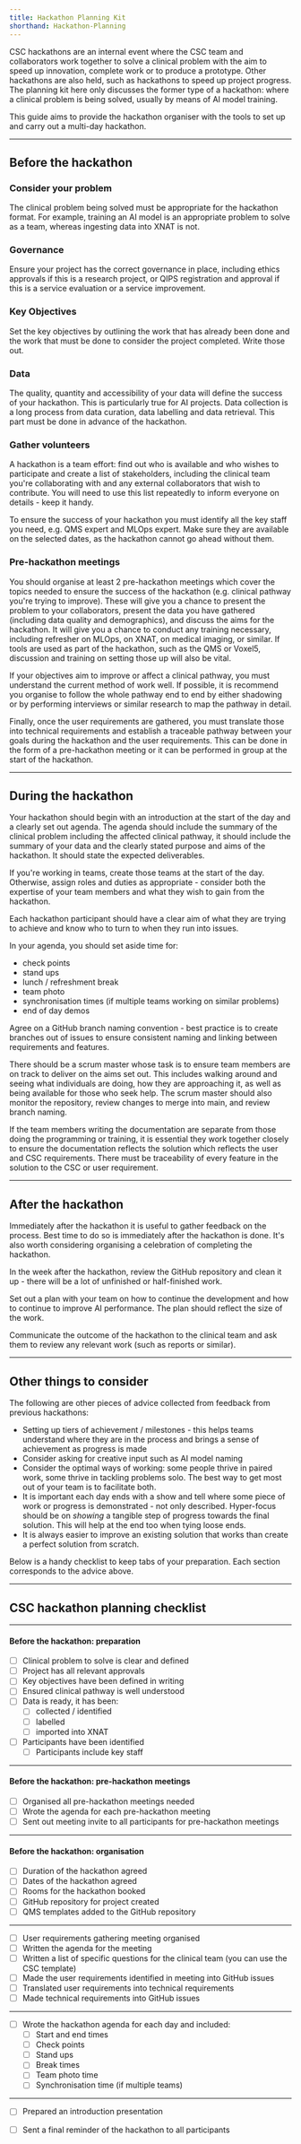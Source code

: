 ```yaml
---
title: Hackathon Planning Kit
shorthand: Hackathon-Planning
---
```



CSC hackathons are an internal event where the CSC team and collaborators work together to solve a clinical problem with the aim to speed up innovation, complete work or to produce a prototype. Other hackathons are also held, such as hackathons to speed up project progress. The planning kit here only discusses the former type of a hackathon: where a clinical problem is being solved, usually by means of AI model training.

This guide aims to provide the hackathon organiser with the tools to set up and carry out a multi-day hackathon. 
 
***
## Before the hackathon
### Consider your problem
The clinical problem being solved must be appropriate for the hackathon format. For example, training an AI model is an appropriate problem to solve as a team, whereas ingesting data into XNAT is not.  
### Governance
Ensure your project has the correct governance in place, including ethics approvals if this is a research project, or QIPS registration and approval if this is a service evaluation or a service improvement.

### Key Objectives
Set the key objectives by outlining the work that has already been done and the work that must be done to consider the project completed. Write those out.

### Data
The quality, quantity and accessibility of your data will define the success of your hackathon. This is particularly true for AI projects. Data collection is a long process from data curation, data labelling and data retrieval. This part must be done in advance of the hackathon.

### Gather volunteers
A hackathon is a team effort: find out who is available and who wishes to participate and create a list of stakeholders, including the clinical team you're collaborating with and any external collaborators that wish to contribute. You will need to use this list repeatedly to inform everyone on details - keep it handy.

To ensure the success of your hackathon you must identify all the key staff you need, e.g. QMS expert and MLOps expert. Make sure they are available on the selected dates, as the hackathon cannot go ahead without them.

### Pre-hackathon meetings
You should organise at least 2 pre-hackathon meetings which cover the topics needed to ensure the success of the hackathon (e.g. clinical pathway you're trying to improve). These will give you a chance to present the problem to your collaborators, present the data you have gathered (including data quality and demographics), and discuss the aims for the hackathon. It will give you a chance to conduct any training necessary, including refresher on MLOps, on XNAT, on medical imaging, or similar. If tools are used as part of the hackathon, such as the QMS or Voxel5, discussion and training on setting those up will also be vital.

If your objectives aim to improve or affect a clinical pathway, you must understand the current method of work well. If possible, it is recommend you organise to follow the whole pathway end to end by either shadowing or by performing interviews or similar research to map the pathway in detail.

Finally, once the user requirements are gathered, you must translate those into technical requirements and establish a traceable pathway between your goals during the hackathon and the user requirements. This can be done in the form of a pre-hackathon meeting or it can be performed in group at the start of the hackathon.

***

## During the hackathon
Your hackathon should begin with an introduction at the start of the day and a clearly set out agenda. The agenda should include the summary of the clinical problem including the affected clinical pathway, it should include the summary of your data and the clearly stated purpose and aims of the hackathon. It should state the expected deliverables.

If you're working in teams, create those teams at the start of the day. Otherwise, assign roles and duties as appropriate - consider both the expertise of your team members and what they wish to gain from the hackathon. 

Each hackathon participant should have a clear aim of what they are trying to achieve and know who to turn to when they run into issues.

In your agenda, you should set aside time for:
- check points 
- stand ups 
- lunch / refreshment break
- team photo 
- synchronisation times (if multiple teams working on similar problems)
- end of day demos

Agree on a GitHub branch naming convention - best practice is to create branches out of issues to ensure consistent naming and linking between requirements and features.

There should be a scrum master whose task is to ensure team members are on track to deliver on the aims set out. This includes walking around and seeing what individuals are doing, how they are approaching it, as well as being available for those who seek help. The scrum master should also monitor the repository, review changes to merge into main, and review branch naming.

If the team members writing the documentation are separate from those doing the programming or training, it is essential they work together closely to ensure the documentation reflects the solution which reflects the user and CSC requirements. There must be traceability of every feature in the solution to the CSC or user requirement.

***

## After the hackathon
Immediately after the hackathon it is useful to gather feedback on the process. Best time to do so is immediately after the hackathon is done. It's also worth considering organising a celebration of completing the hackathon.

In the week after the hackathon, review the GitHub repository and clean it up - there will be a lot of unfinished or half-finished work. 

Set out a plan with your team on how to continue the development and how to continue to improve AI performance. The plan should reflect the size of the work. 

Communicate the outcome of the hackathon to the clinical team and ask them to review any relevant work (such as reports or similar). 

***

## Other things to consider

The following are other pieces of advice collected from feedback from previous hackathons:
- Setting up tiers of achievement / milestones - this helps teams understand where they are in the process and brings a sense of achievement as progress is made
- Consider asking for creative input such as AI model naming
- Consider the optimal ways of working: some people thrive in paired work, some thrive in tackling problems solo. The best way to get most out of your team is to facilitate both.
- It is important each day ends with a show and tell where some piece of work or progress is demonstrated - not only described. Hyper-focus should be on _showing_ a tangible step of progress towards the final solution. This will help at the end too when tying loose ends. 
- It is always easier to improve an existing solution that works than create a perfect solution from scratch. 

Below is a handy checklist to keep tabs of your preparation. Each section corresponds to the advice above. 

***

## CSC hackathon planning checklist

***

#### Before the hackathon: preparation
- [ ] Clinical problem to solve is clear and defined
- [ ] Project has all relevant approvals
- [ ] Key objectives have been defined in writing
- [ ] Ensured clinical pathway is well understood
- [ ] Data is ready, it has been:
    - [ ] collected / identified
    - [ ] labelled
    - [ ] imported into XNAT
- [ ] Participants have been identified
    - [ ] Participants include key staff

***

#### Before the hackathon: pre-hackathon meetings
- [ ] Organised all pre-hackathon meetings needed
- [ ] Wrote the agenda for each pre-hackathon meeting
- [ ] Sent out meeting invite to all participants for pre-hackathon meetings

***

#### Before the hackathon: organisation
- [ ] Duration of the hackathon agreed
- [ ] Dates of the hackathon agreed
- [ ] Rooms for the hackathon booked
- [ ] GitHub repository for project created
- [ ] QMS templates added to the GitHub repository

***

- [ ] User requirements gathering meeting organised
- [ ] Written the agenda for the meeting
- [ ] Written a list of specific questions for the clinical team (you can use the CSC template)
- [ ] Made the user requirements identified in meeting into GitHub issues
- [ ] Translated user requirements into technical requirements
- [ ] Made technical requirements into GitHub issues

***

- [ ] Wrote the hackathon agenda for each day and included:
    - [ ] Start and end times
    - [ ] Check points
    - [ ] Stand ups
    - [ ] Break times
    - [ ] Team photo time
    - [ ] Synchronisation time (if multiple teams)

***

- [ ] Prepared an introduction presentation
- [ ] Sent a final reminder of the hackathon to all participants

